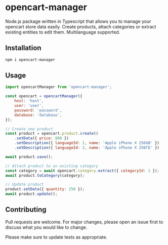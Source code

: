 # opencart-manager

Node.js package written in Typescript that allows you to manage your opencart store data easily.
Create products, attach categories or extract existing entities to edit them. Multilanguage supported.

## Installation

```bash
npm i opencart-manager
```

## Usage

```javascript
import opencartManager from 'opencart-manager';

const opencart = opencartManager({
    host: 'host',
    user: 'user',
    password: 'password',
    database: 'database',
});

// Create new product
const product = opencart.product.create()
    .setData({ price: 800 })
    .setDescription({ languageId: 1, name: 'Apple iPhone X 256GB' })
    .setDescription({ languageId: 2, name: 'Apple iPhone X 256ГБ' })

await product.save();

// Attach product to an existing category
const category = await opencart.category.extract({ categoryId: 1 });
await product.toCategory(category);

// Update product
product.setData({ quantity: 250 });
await product.update();
```

## Contributing
Pull requests are welcome. For major changes, please open an issue first to discuss what you would like to change.

Please make sure to update tests as appropriate.